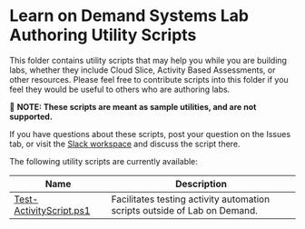 # Learn on Demand Systems Lab Authoring Utility Scripts

This folder contains utility scripts that may help you while you are building labs,
whether they include Cloud Slice, Activity Based Assessments, or other resources.
Please feel free to contribute scripts into this folder if you feel they would be
useful to others who are authoring labs.

:memo: **NOTE: These scripts are meant as sample utilities, and are not supported.**

If you have questions about these scripts, post your question on the Issues tab, or
visit the [Slack workspace][slack-workspace] and discuss the script there.

[slack-workspace]: https://join.slack.com/t/labauthor/shared_invite/enQtMzg4NDU4MjEzNzYzLTE3YjE3Nzk2NDljMDU3M2Y1MzIzMjUzODA3ZjI5ODRmZTVhOWUxMjllNTU1MGFiOGQ1NjljNDI3YWEwZDAxY2Q

The following utility scripts are currently available:

|Name|Description|
|--|--|
|[Test-ActivityScript.ps1](Test-ActivityScript.ps1)|Facilitates testing activity automation scripts outside of Lab on Demand.|
